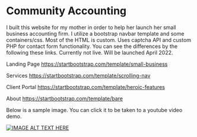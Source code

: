 # Community Accounting
I built this website for my mother in order to help her launch her small business accounting firm. I utilize a bootstrap navbar template and some containers/css. Most of the HTML is custom. Uses captcha API and custom PHP for contact form functionality. You can see the differences by the following these links.
Currently not live. Will be launched April 2022.

Landing Page https://startbootstrap.com/template/small-business

Services https://startbootstrap.com/template/scrolling-nav

Client Portal https://startbootstrap.com/template/heroic-features

About https://startbootstrap.com/template/bare

Below is a sample image. You can click it to be taken to a youtube video demo.

[![IMAGE ALT TEXT HERE](https://img.youtube.com/vi/w0wOJIy1A1Q/maxresdefault.jpg?time=1642633500000&sqp=CJyyoo8G&rs=AOn4CLARmvHaPzmuFg_vh0g59cLmIPaw3g)](https://www.youtube.com/watch?v=w0wOJIy1A1Q)